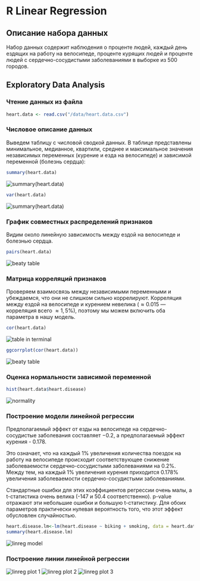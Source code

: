 # R Linear Regression 

## Описание набора данных
Набор данных содержит наблюдения о проценте людей, каждый день ездящих на работу на велосипеде, проценте курящих людей и проценте людей с сердечно-сосудистыми заболеваниями в выборке из 500 городов.

## Exploratory Data Analysis
### Чтение данных из файла
```r
heart.data <- read.csv("/data/heart.data.csv")
```
### Числовое описание данных
Выведем таблицу с числовой сводкой данных. В таблице представлены минимальное, медианное, квартили, среднее и максимальное значения независимых переменных (курение и езда на велосипеде) и зависимой переменной (болезнь сердца):
```r
summary(heart.data)
```
![summary(heart.data)](/images/image_1.png)
```r
var(heart.data)
```
![summary(heart.data)](/images/image_10.png)

### График совместных распределений признаков
Видим около линейную зависимость между ездой на велосипеде и болезнью сердца. 
```r
pairs(heart.data)
```
![beaty table](/images/image_4.png)

### Матрица корреляций признаков
Проверяем взаимосвязь между независимыми переменными и убеждаемся, что они не слишком сильно коррелируют. Корреляция между ездой на велосипеде и курением невелика ($\approx 0.015$ — корреляция всего $\approx 1,5\%$), поэтому мы можем включить оба параметра в нашу модель.
```r
cor(heart.data)
```
![table in terminal](/images/image_2.png)
```r
ggcorrplot(cor(heart.data))
```
![beaty table](/images/image_3.png)

### Оценка нормальности зависимой переменной
```r
hist(heart.data$heart.disease)
```
![normality](/images/image_5.png)

### Построение модели линейной регрессии
Предполагаемый эффект от езды на велосипеде на сердечно-сосудистые заболевания составляет $-0.2$, а предполагаемый эффект курения - $0.178$.

Это означает, что на каждый 1% увеличения количества поездок на работу на велосипеде происходит соответствующее снижение заболеваемости сердечно-сосудистыми заболеваниями на 0.2%. Между тем, на каждый 1% увеличения курения приходится 0.178% увеличения заболеваемости сердечно-сосудистыми заболеваниями.

Стандартные ошибки для этих коэффициентов регрессии очень малы, а t-статистика очень велика (-147 и 50.4 соответственно). p-value отражают эти небольшие ошибки и большую t-статистику. Для обоих параметров практически нулевая вероятность того, что этот эффект обусловлен случайностью.
```r
heart.disease.lm<-lm(heart.disease ~ biking + smoking, data = heart.data)
summary(heart.disease.lm)
```
![linreg model](/images/image_6.png)

### Построение линии линейной регрессии
![linreg plot 1](/images/image_7.png)
![linreg plot 2](/images/image_8.png)
![linreg plot 3](/images/image_9.png)






